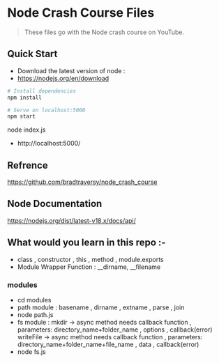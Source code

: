 # Node Crash Course Files

> These files go with the Node crash course on YouTube.

## Quick Start

- Download the latest version of node :
- https://nodejs.org/en/download

```bash
# Install dependencies
npm install

# Serve on localhost:5000
npm start
```
node index.js 
- http://localhost:5000/

## Refrence 
 https://github.com/bradtraversy/node_crash_course
 
## Node Documentation 
 https://nodejs.org/dist/latest-v18.x/docs/api/

## What would you learn in this repo :-
- class , constructor , this , method , module.exports 
- Module Wrapper Function : __dirname, __filename
### modules
- cd modules
- path module : basename , dirname , extname , parse , join
- node path.js
- fs module : 
    mkdir -> async method needs callback function , parameters: directory_name+folder_name , options , callback(error)
    writeFile -> async method needs callback function , parameters: directory_name+folder_name+file_name , data , callback(error)
- node fs.js